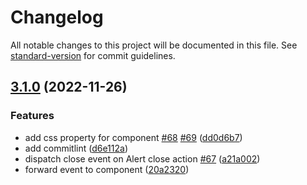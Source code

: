 # Changelog

All notable changes to this project will be documented in this file. See [standard-version](https://github.com/conventional-changelog/standard-version) for commit guidelines.

## [3.1.0](https://github.com/specialdoom/proi-ui/compare/v3.0.2...v3.1.0) (2022-11-26)


### Features

* add  css property for  component [#68](https://github.com/specialdoom/proi-ui/issues/68) [#69](https://github.com/specialdoom/proi-ui/issues/69) ([dd0d6b7](https://github.com/specialdoom/proi-ui/commit/dd0d6b7660c0f2bd03768c7b448e3fedd4aab6c7))
* add commitlint ([d6e112a](https://github.com/specialdoom/proi-ui/commit/d6e112ae4888fb8675fb8c0d1544896af5fd1f5f))
* dispatch close event on Alert close action [#67](https://github.com/specialdoom/proi-ui/issues/67) ([a21a002](https://github.com/specialdoom/proi-ui/commit/a21a0023c175cada42aaff6bd2a57793be6664c1))
* forward  event to  component ([20a2320](https://github.com/specialdoom/proi-ui/commit/20a232079d80249295077c6deca976ff13d92f41))
